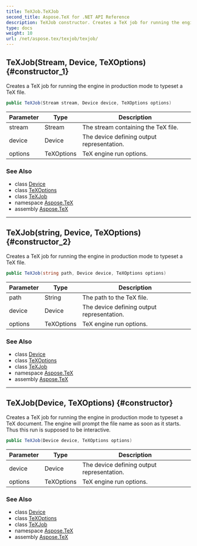 ```yaml
---
title: TeXJob.TeXJob
second_title: Aspose.TeX for .NET API Reference
description: TeXJob constructor. Creates a TeX job for running the engine in production mode to typeset a TeX file
type: docs
weight: 10
url: /net/aspose.tex/texjob/texjob/
---
```

## TeXJob(Stream, Device, TeXOptions) {#constructor_1}

Creates a TeX job for running the engine in production mode to typeset a TeX file.

```csharp
public TeXJob(Stream stream, Device device, TeXOptions options)
```

| Parameter | Type | Description |
| --- | --- | --- |
| stream | Stream | The stream containing the TeX file. |
| device | Device | The device defining output representation. |
| options | TeXOptions | TeX engine run options. |

### See Also

* class [Device](../../../aspose.tex.presentation/device/)
* class [TeXOptions](../../texoptions/)
* class [TeXJob](../)
* namespace [Aspose.TeX](../../texjob/)
* assembly [Aspose.TeX](../../../)

---

## TeXJob(string, Device, TeXOptions) {#constructor_2}

Creates a TeX job for running the engine in production mode to typeset a TeX file.

```csharp
public TeXJob(string path, Device device, TeXOptions options)
```

| Parameter | Type | Description |
| --- | --- | --- |
| path | String | The path to the TeX file. |
| device | Device | The device defining output representation. |
| options | TeXOptions | TeX engine run options. |

### See Also

* class [Device](../../../aspose.tex.presentation/device/)
* class [TeXOptions](../../texoptions/)
* class [TeXJob](../)
* namespace [Aspose.TeX](../../texjob/)
* assembly [Aspose.TeX](../../../)

---

## TeXJob(Device, TeXOptions) {#constructor}

Creates a TeX job for running the engine in production mode to typeset a TeX document. The engine will prompt the file name as soon as it starts. Thus this run is supposed to be interactive.

```csharp
public TeXJob(Device device, TeXOptions options)
```

| Parameter | Type | Description |
| --- | --- | --- |
| device | Device | The device defining output representation. |
| options | TeXOptions | TeX engine run options. |

### See Also

* class [Device](../../../aspose.tex.presentation/device/)
* class [TeXOptions](../../texoptions/)
* class [TeXJob](../)
* namespace [Aspose.TeX](../../texjob/)
* assembly [Aspose.TeX](../../../)


